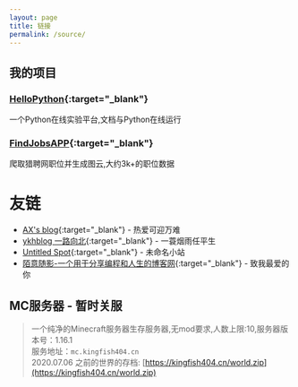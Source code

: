 ```yaml
---
layout: page
title: 链接
permalink: /source/
---
```

## 我的项目

### [HelloPython](https://study.kingfish404.cn){:target="_blank"}
一个Python在线实验平台,文档与Python在线运行

### [FindJobsAPP](https://blog.achacker.com/FindJobsApp/){:target="_blank"}
爬取猎聘网职位并生成图云,大约3k+的职位数据

# 友链

* [AX's blog](https://xgpax.top){:target="_blank"} - 热爱可迎万难
* [ykhblog 一路向北](https://khany.top){:target="_blank"} - 一蓑烟雨任平生
* [Untitled Spot](https://untitled.pw/){:target="_blank"} - 未命名小站
* [陌意随影-一个用于分享编程和人生的博客网](http://moyisuiying.com/){:target="_blank"} - 致我最爱的你

## MC服务器 - 暂时关服

>一个纯净的Minecraft服务器生存服务器,无mod要求,人数上限:10,服务器版本号：1.16.1  
>服务地址：`mc.kingfish404.cn`  
>2020.07.06 之前的世界的存档: [https://kingfish404.cn/world.zip](https://kingfish404.cn/world.zip)

